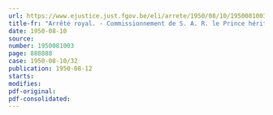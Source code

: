 ```yaml
---
url: https://www.ejustice.just.fgov.be/eli/arrete/1950/08/10/1950081003/justel
title-fr: "Arrêté royal. - Commissionnement de S. A. R. le Prince héritier au grade de Lieutenant général"
date: 1950-08-10
source:
number: 1950081003
page: 888888
case: 1950-08-10/32
publication: 1950-08-12
starts:
modifies:
pdf-original:
pdf-consolidated:
---
```


